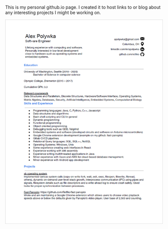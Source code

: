 This is my personal github.io page. I created it to host links to or blog about any interesting projects I might be working on.

![Resume5-21](./images/Resume5-21.png)
